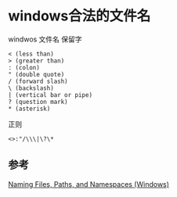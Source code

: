# windows合法的文件名

windwos 文件名 保留字

```
< (less than)
> (greater than)
: (colon)
" (double quote)
/ (forward slash)
\ (backslash)
| (vertical bar or pipe)
? (question mark)
* (asterisk)
```

正则

```
<>:"/\\\|\?\*
```

## 参考

[Naming Files, Paths, and Namespaces (Windows)](https://msdn.microsoft.com/en-us/library/windows/desktop/aa365247(v=vs.85).aspx)